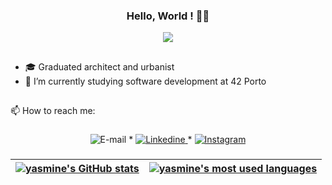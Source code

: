<span align="center">

### Hello, World ! 👋😊 

</span>

<div align="center">
<img src="https://github.com/yasminefontenele/yasminefontenele/assets/124527907/6f2591f6-522a-42be-a96c-0663de5b5dfd"1px" />
</div>

##
- 🎓  Graduated architect and urbanist
- 🌱  I’m currently studying software development at 42 Porto
##

📫  How to reach me:
###
<p align="center">
		<img alt="E-mail" src="https://img.shields.io/badge/Microsoft_Outlook-0078D4?style=flat&logo=Gmail&logoColor=white&link=mailto:yasminefontenenele@hotmail.com" />
	</a>
	<span> * </span>
	<a href="https://www.linkedin.com/in/yasminefontenele/">
		<img alt="Linkedine" src="https://img.shields.io/badge/-Linkedin_Profile-0072b1?style=flat&logo=Linkedin&logoColor=white&link=https://www.linkedin.com/in/yasminefontenenele/" />
	</a>
	<span> * </span>
	<a href="https://www.instagram.com/yasminefontenele/">
		<img alt="Instagram" src="https://img.shields.io/badge/Instagram-E4405F?style=flat&logoColor=white&link=https://www.instagram.com/yasminefontenele/" />
	</a>
</p>

###

| [![yasmine's GitHub stats](https://github-readme-stats.vercel.app/api?username=yasminefontenele&count_private=true&include_all_commits=true&show_icons=true&hide=issues&hide_border=true&theme=dracula)](https://github.com/yasminefontenele?tab=repositories) | [![yasmine's most used languages](https://github-readme-stats.vercel.app/api/top-langs/?username=yasminefontenele&layout=compact&hide_border=true&theme=dracula)](https://github.com/yasminefontenele?tab=repositories) |
|:-:|:-:|
